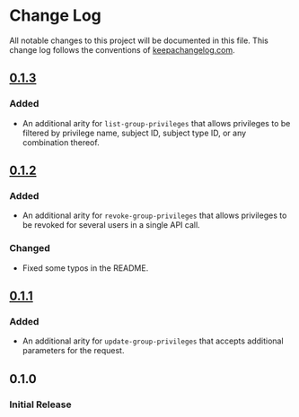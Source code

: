 # Change Log
All notable changes to this project will be documented in this file. This change log follows the conventions
of [keepachangelog.com](http://keepachangelog.com/).

## [0.1.3]
### Added
- An additional arity for `list-group-privileges` that allows privileges to be filtered by privilege name, subject
  ID, subject type ID, or any combination thereof.

## [0.1.2]
### Added
- An additional arity for `revoke-group-privileges` that allows privileges to be revoked for several users in a single
  API call.
### Changed
- Fixed some typos in the README.

## [0.1.1]
### Added
- An additional arity for `update-group-privileges` that accepts additional parameters for the request.

## 0.1.0
### Initial Release

[0.1.3]: https://github.com/cyverse-de/cyverse-groups-client/compare/0.1.2...0.1.3
[0.1.2]: https://github.com/cyverse-de/cyverse-groups-client/compare/0.1.1...0.1.2
[0.1.1]: https://github.com/cyverse-de/cyverse-groups-client/compare/0.1.0...0.1.1
